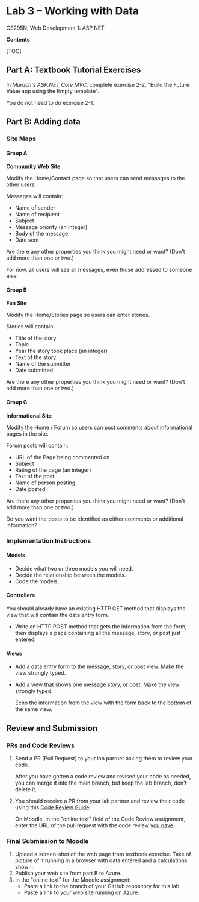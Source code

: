 # Lab 3 – Working with Data
 CS295N, Web Development 1: ASP.NET

**Contents**

[TOC]

## Part A: Textbook Tutorial Exercises

In *Murach's ASP.NET Core MVC*, complete exercise 2-2, "Build the Future Value app using the Empty template". 

You do not need to do exercise 2-1. 



## Part B: Adding data



### Site Maps

#### Group A

**Community Web Site**

Modify the Home/Contact page so that users can send messages to the other users.

Messages will contain:

- Name of sender
- Name of recipient
- Subject
- Message priority (an integer)
- Body of the message
- Date sent

Are there any other properties you think you might need or want? (Don't add more than one or two.)

For now, all users will see all messages, even those addressed to someone else.



#### Group B

**Fan Site**

Modify the Home/Stories page so users can enter stories.

Stories will contain:

- Title of the story
- Topic
- Year the story took place (an integer)
- Text of the story
- Name of the submitter
- Date submitted

Are there any other properties you think you might need or want? (Don't add more than one or two.)



#### Group C

**Informational Site**

Modify the Home / Forum so users can post comments about informational pages in the site.

Forum posts will contain:

- URL of the Page being commented on
- Subject
- Rating of the page (an integer)
- Text of the post
- Name of person posting
- Date posted

Are there any other properties you think you might need or want? (Don't add more than one or two.)

Do you want the posts to be identified as either comments or additional information?



### Implementation Instructions

#### Models

- Decide what two or three models you will need.
- Decide the relationship between the models.
- Code the models.

#### Controllers

You should already have an existing HTTP GET method that displays the view that will contain the data entry form.

- Write an HTTP POST method that gets the information from the form, then displays a page containing all the message, story, or post just entered.

#### Views

- Add a data entry form to the message, story, or post view. Make the view strongly typed.

- Add a view that shows one message story, or post. Make the view strongly typed.

  Echo the information from the view with the form back to the bottom of the same view.



## Review and Submission

### PRs and Code Reviews

1. Send a PR (Pull Request) to your lab partner asking them to review your code. 

   After you have gotten a code review and revised your code as needed, you can merge it into the main branch, but keep the lab branch, don't delete it.

2. You should receive a PR from your lab partner and review their code using this [Code Review Guide](../CodeReviewGuide.html).

   On Moodle, in the "online text" field of the Code Review assignment, enter the URL of the pull request with the code review <u>you gave</u>.

### Final Submission to Moodle

1.  Upload a screen-shot of the web page from textbook exercise. Take of picture of it running in a browser with data entered and a calculations shown.
2.  Publish your web site from part B to Azure.
3.  In the "online text" for the Moodle assignment:
    - Paste a link to the branch of your GitHub repository for this lab.
    - Paste a link to your web site running on Azure.